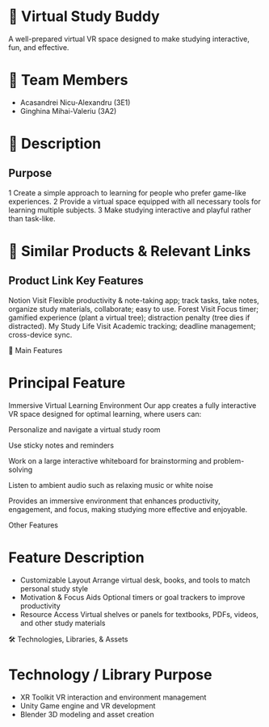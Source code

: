 # 🌟 Virtual Study Buddy

A well-prepared virtual VR space designed to make studying interactive, fun, and effective.

# 👥 Team Members
- Acasandrei Nicu-Alexandru (3E1)
- Ginghina Mihai-Valeriu (3A2)

# 📝 Description
## Purpose
1	Create a simple approach to learning for people who prefer game-like experiences.
2	Provide a virtual space equipped with all necessary tools for learning multiple subjects.
3	Make studying interactive and playful rather than task-like.
# 🔗 Similar Products & Relevant Links
## Product	 Link	 Key Features
Notion	Visit
	Flexible productivity & note-taking app; track tasks, take notes, organize study materials, collaborate; easy to use.
Forest	Visit
	Focus timer; gamified experience (plant a virtual tree); distraction penalty (tree dies if distracted).
My Study Life	Visit
	Academic tracking; deadline management; cross-device sync.
	
🚀 Main Features
# Principal Feature
Immersive Virtual Learning Environment
Our app creates a fully interactive VR space designed for optimal learning, where users can:

Personalize and navigate a virtual study room

Use sticky notes and reminders

Work on a large interactive whiteboard for brainstorming and problem-solving

Listen to ambient audio such as relaxing music or white noise

Provides an immersive environment that enhances productivity, engagement, and focus, making studying more effective and enjoyable.

Other Features
# Feature	Description
- Customizable Layout	Arrange virtual desk, books, and tools to match personal study style
- Motivation & Focus Aids	Optional timers or goal trackers to improve productivity
- Resource Access	Virtual shelves or panels for textbooks, PDFs, videos, and other study materials

🛠 Technologies, Libraries, & Assets
# Technology / Library	Purpose
- XR Toolkit	VR interaction and environment management
- Unity	Game engine and VR development
- Blender	3D modeling and asset creation
